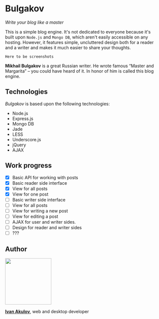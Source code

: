 # Bulgakov

*Write your blog like a master*

This is a simple blog engine. It's not dedicated to everyone because it's built upon `Node.js` and `Mongo DB`, which aren't easily accessible on any hosting. However, it features simple, uncluttered design both for a reader and a writer and makes it much easier to share your thoughts.

`Here to be screenshots`

**Mikhail Bulgakov** is a great Russian writer. He wrote famous “Master and Margarita” ­­­– you could have heard of it. In honor of him is called this blog engine.

## Technologies

*Bulgakov* is based upon the following technologies:

- Node.js
- Express.js
- Mongo DB
- Jade
- LESS
- Underscore.js
- jQuery
- AJAX

## Work progress

- [x] Basic API for working with posts
- [x] Basic reader side interface
 - [x] View for all posts
 - [x] View for one post
- [ ] Basic writer side interface
 - [ ] View for all posts
 - [ ] View for writing a new post
 - [ ] View for editing a post
- [ ] AJAX for user and writer sides.
- [ ] Design for reader and writer sides
- [ ] ???

## Author

<img src="http://i.imgur.com/4moEENe.jpg" width="150">

**[Ivan Akulov](http://ivanakulov.name)**, web and desktop developer
